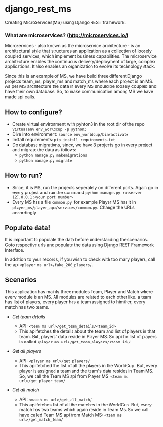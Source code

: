 # django_rest_ms
Creating MicroServices(MS) using Django REST framework.

### What are microservices? (http://microservices.io/)
Microservices - also known as the microservice architecture - is an architectural style that structures an application as a collection of loosely coupled services, which implement business capabilities. The microservice architecture enables the continuous delivery/deployment of large, complex applications. It also enables an organization to evolve its technology stack.

  Since this is an example of MS, we have build three different Django projects team_ms, player_ms and match_ms where each project is an MS. As per MS architecture the data in every MS should be loosely coupled and have their own database. So, to make communication among MS we have made api calls.

## How to configure?
- Create virtual environment with pyhton3 in the root dir of the repo: `virtualenv env_worldcup -p python3`
- Dive into environment: `source env_worldcup/bin/activate`
- Install requirements: `pip install requirements.txt`
- Do database migrations, since, we have 3 projects go in every project and migrate the data as follows:
  - `python manage.py makemigrations`
  - `python manage.py migrate`

## How to run?
- Since, it is MS, run the projects seperately on different ports. Again go in every project and run the command `python manage.py runserver 127.0.0.1:<your port number>`
- Every MS has a file `common.py`, for example Player MS has it in `player_ms/player_app/services/common.py`. Change the URLs accordingly

## Populate data!
It is important to populate the data before understanding the scenarios. Goto respective urls and populate the data using Django REST Framework Interface.

In addition to your records, if you wish to check with too many players, call the api `<player ms url>/fake_200_players/`.

## Scenarios
This application has mainly three modules Team, Player and Match where every module is an MS. All modules are related to each other like, a team has list of players, every player has a team assigned to him/her, every match has two teams.

- *Get team details*
  - API: `<team ms url>/get_team_details/<team_id>`
  - This api fetches the details about the team and list of players in that team. But, players' data reside in Player MS. So api for list of players is called `<player ms url>/get_team_players/<team id>/`
  
- *Get all players*
  - API: `<player ms url>/get_players/`
  - This api fetched the list of all the players in the WorldCup. But, every player is assigned a team and the team's data resides in Team MS. So, we call the Team MS api from Player MS: `<team ms url>/get_player_team/`

- *Get all match*
  - API: `<match ms url>/get_all_match/`
  - This api fetches list of all the matches in the WorldCup. But, every match has two teams which again reside in Team Ms. So we call have called Team MS api from Match MS: `<team ms url>/get_match_team/`
